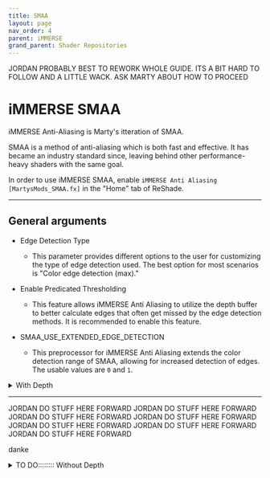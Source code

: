 ```yaml
---
title: SMAA
layout: page
nav_order: 4
parent: iMMERSE
grand_parent: Shader Repositories
---
```


JORDAN PROBABLY BEST TO REWORK WHOLE GUIDE. ITS A BIT HARD TO FOLLOW AND A LITTLE WACK.
ASK MARTY ABOUT HOW TO PROCEED

# iMMERSE SMAA

iMMERSE Anti-Aliasing is Marty's itteration of SMAA.

SMAA is a method of anti-aliasing which is both fast and effective. It has became an industry standard since, leaving behind other performance-heavy shaders with the same goal.

In order to use iMMERSE SMAA, enable `iMMERSE Anti Aliasing [MartysMods_SMAA.fx]` in the "Home" tab of ReShade.

---

## General arguments

* Edge Detection Type

    * This parameter provides different options to the user for customizing the type of edge detection used. The best option for most scenarios is "Color edge detection (max)."

* Enable Predicated Thresholding

    * This feature allows iMMERSE Anti Aliasing to utilize the depth buffer to better calculate edges that often get missed by the edge detection methods. It is recommended to enable this feature.

* SMAA_USE_EXTENDED_EDGE_DETECTION

    * This preprocessor for iMMERSE Anti Aliasing extends the color detection range of SMAA, allowing for increased detection of edges. The usable values are `0` and `1`.

<details markdown="block" class="details-tree">
<summary>With Depth</summary>

{: .note}
The parameters below requires explanation from the previous section. Make sure to read it!

## "View edges" for the parameter "Debug Output"

This will allow you to see all of the edges that iMMERSE Anti Aliasing is able to detect, and will allow us to better see the changes that the shader is able to make!

![Debug Output Preview](../images/configuring-immerse-shaders/smaa_debug_edges_preview.png)

---

## "Color edge detection (max)" for "Edge Detection Type"

This option is the best soltuion for getting the most amount of edges within iMMERSE Anti Aliasing - However, other options can be chosen if desired.

![Color Edge Detection(Max) Preview](../images/configuring-immerse-shaders/smaa_color_edge_detection_max_argument.png)

---

## Enable "Predicated Thresholding"

With this selected, you should notice a large decrease of edges that are being detected, this is normal, do not panic, as we will be configuring other parameters in order to get more of those edges back into view!

![Enable Predicated Thresholding Debug Output Preview](../images/configuring-immerse-shaders/smaa_debug_edges_depth_preview.png)

---

## Reduce "Edge Detection Threshold" and "Depth Edge Detection Threshold" parameters

When reducing the arguments for "Edge Detection Threshold" and "Depth Edged Detection Threshold" you are allowing SMAA to detect more edges within the scene, and will greatly increase the amount of edges that you see.

![Reducing Edge Detection Threshold and Depth Edge Detection Threshold Parameter Preview](../images/configuring-immerse-shaders/smaa_reduce_edt_and_dedt.png)

---

## Reduce "Predication Threshold"

If you already have this set to default values, the parameter will likely not change much within your scene, it's worth keeping in mind that this parameter will not do anything if you do not have depth access within your game!

![Reducing Predication Threshold Parameter Preview](../images/configuring-immerse-shaders/smaa_reduce_pt.png)

---

## Increase "Predication Strength"

This will increase the depth predication strength in order to grab more edges that are noticble in depth, but not by the edge detection method.

Keep in mind that this parameter also will not do anything if you do not have depth access within your game!

* Good "Predication Strength" value debug output:

        ![Good](../images/configuring-immerse-shaders/smaa_debug_edge_prediction_good_strength_preview.png)

* Poor "Predication Strength" value debug output:

        ![Not Good](../images/configuring-immerse-shaders/smaa_debug_edge_prediction_bad_strength_preview.png)

---

## Reduce "Predication Scale"

You want to reduce "Predition Scale" down to the point where you are still picking up hard edges, but not detecting edges in texture work.

* Good "Predication Scale" value debug output:

    ![Good](../images/configuring-immerse-shaders/smaa_debug_edge_pred_scale_good.png)

* Poor "Predication Scale" value debug output:
  
    ![Not Good](../images/configuring-immerse-shaders/smaa_debug_edge_pred_scale_bad.png)

---

## Increase or Decrease Settings Based on Desired Performance:

If performance is permitting in your game and system, max out:

* "Max Search Steps"
* "Max Search Steps Diagonal"
* "Corner Rounding"

If performance is an issue, you can reduce these down to whatever value pleases your framerate choice.

---

From this point forward you should notice a decrease in shimmer and bright aliasing within your game. 

Please know that this will not take away all of your aliasing issues, but it can be enough to give you that extra smoothing to edges!

### SMAA Enabled:

![Enabled](../images/configuring-immerse-shaders/smaa_enabled_preview.png)

### SMAA Disabled:

![Disabled](../images/configuring-immerse-shaders/smaa_disabled_preview.png)


You can now disable "Debug Output" and continue to the game as usual!

</details>

---



JORDAN DO STUFF HERE FORWARD
JORDAN DO STUFF HERE FORWARD
JORDAN DO STUFF HERE FORWARD
JORDAN DO STUFF HERE FORWARD
JORDAN DO STUFF HERE FORWARD
JORDAN DO STUFF HERE FORWARD
JORDAN DO STUFF HERE FORWARD


danke

<details markdown="block" class="details-tree">
<summary>TO DO:::::::: Without Depth</summary>

## **Step 1:** Select the option `View edges` for the parameter `Debug Output`:

* This will allow you to see all of the edges that iMMERSE Anti Aliasing is able to detect, and will allow us to better see the changes that the shader is able to make!

    ![Debug Output Preview](../images/configuring-immerse-shaders/smaa_debug_edges_preview.png)

---

## **Step 2:** Select the option `Color edge detection (max)` for `Edge Detection Type`:

* This option is the best soltuion for getting the most amount of edges within iMMERSE Anti Aliasing.

    * However, other options can be chosen if desired.

        ![Color Edge Detection(Max) Preview](../images/configuring-immerse-shaders/smaa_color_edge_detection_max_argument.png)

---

## **Step 3:** Reduce `Edge Detection Threshold` as far as you can go without picking up too many edges within textures:

* Some are fine, but you do not want a whole lot:

    * Good `Predication Scale` value debug output:

        ![Good](../images/configuring-immerse-shaders/smaa_debug_edge_detect_thresh_good.png)

    * Poor `Predication Scale` value debug output:
        
        ![Not Good](../images/configuring-immerse-shaders/smaa_debug_edge_detect_thresh_bad.png)

---

## **Step 4:** Enable `SMAA_USE_EXTENDED_EDGE_DETECTION` if desired:

* In theory this should allow iMMERSE Anti Aliasisng to provide better results for edges - however, in practice, the change is not always visable off the bat.

    ![SMAA USE EXTENDED EDGE DETECTION Argument Preview](../images/configuring-immerse-shaders/smaa_use_edge_extended_preview.png)

---

## **Step 5:** Increase or Decrease Settings Based on Desired Performance:

* If performance is permitting in your game and system, max out:

    * `Max Search Steps`

    * `Max Search Steps Diagonal`

    * `Corner Rounding`

        * If performance is an issue, you can reduce these down to whatever value pleases your framerate choice.

---

From this point forward you should notice a decrease in shimmer and bright aliasing within your game. 

Please know that this method is not as good as the method with depth detection - however, it might be enough to satisfy your desire to elimite those shimmers!

  * SMAA Enabled:

  ![Enabled](../images/configuring-immerse-shaders/smaa_no_depth_enabled.png)

  * SMAA Disabled:

  ![Disabled](../images/configuring-immerse-shaders/smaa_no_depth_disabled.png)

---

You can now disable `Debug Output` and continue to the game as usual!

